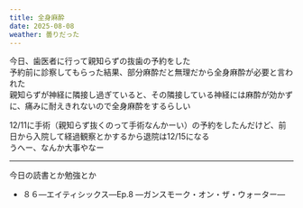 ```yaml
---
title: 全身麻酔
date: 2025-08-08
weather: 曇りだった
---
```

今日、歯医者に行って親知らずの抜歯の予約をした  
予約前に診察してもらった結果、部分麻酔だと無理だから全身麻酔が必要と言われた  
親知らずが神経に隣接し過ぎていると、その隣接している神経には麻酔が効かずに、痛みに耐えきれないので全身麻酔をするらしい

12/11に手術（親知らず抜くのって手術なんかーい）の予約をしたんだけど、前日から入院して経過観察とかするから退院は12/15になる  
うへー、なんか大事やなー

---

今日の読書とか勉強とか
- ８６―エイティシックス―Ep.8 ―ガンスモーク・オン・ザ・ウォーター―
